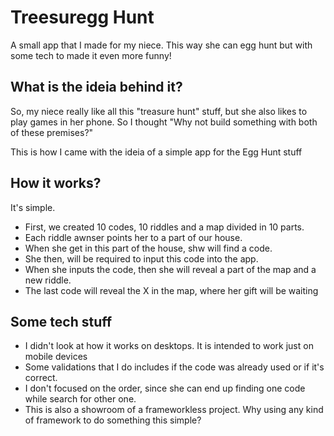 # Treesuregg Hunt
A small app that I made for my niece. This way she can egg hunt but with some tech to made it even more funny!


## What is the ideia behind it?
So, my niece really like all this "treasure hunt" stuff, but she also likes to play games in her phone. So I thought "Why not build something with both of these premises?"

This is how I came with the ideia of a simple app for the Egg Hunt stuff

## How it works?
It's simple. 
- First, we created 10 codes, 10 riddles and a map divided in 10 parts.
- Each riddle awnser points her to a part of our house.
- When she get in this part of the house, shw will find a code.
- She then, will be required to input this code into the app.
- When she inputs the code, then she will reveal a part of the map and a new riddle.
- The last code will reveal the X in the map, where her gift will be waiting

## Some tech stuff
- I didn't look at how it works on desktops. It is intended to work just on mobile devices
- Some validations that I do includes if the code was already used or if it's correct.
- I don't focused on the order, since she can end up finding one code while search for other one.
- This is also a showroom of a frameworkless project. Why using any kind of framework to do something this simple?